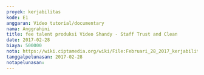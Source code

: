 ```yaml
---
proyek: kerjabilitas
kode: E1
anggaran: Video tutorial/documentary
nama: Anggrahini
title: fee talent produksi Video Shandy - Staff Trust and Clean
date: 2017-02-28
biaya: 500000
nota: https://wiki.ciptamedia.org/wiki/File:Februari_28_2017_kerjabilitas_E1_fee_talent_shandy_inok532.jpg
tanggalpelunasan: 2017-02-28
notapelunasan:
---
```

